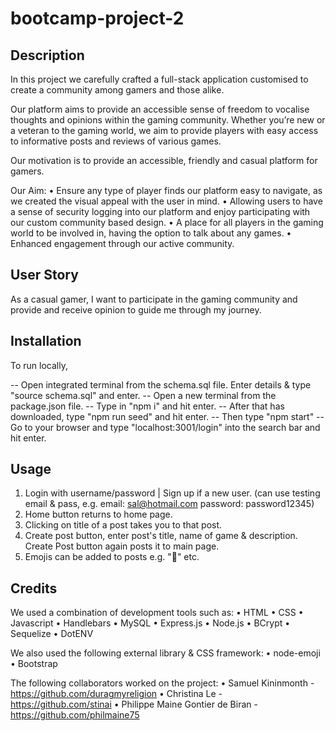 # bootcamp-project-2

## Description
In this project we carefully crafted a full-stack application customised to create a community among gamers and those alike. 

Our platform aims to provide an accessible sense of freedom to vocalise thoughts and opinions within the gaming community. Whether you’re new or a veteran to the gaming world, we aim to provide players with easy access to informative posts and reviews of various games.

Our motivation is to provide an accessible, friendly and casual platform for gamers. 

Our Aim:
• Ensure any type of player finds our platform easy to navigate, as we created the visual appeal with the user in mind.
• Allowing users to have a sense of security logging into our platform and enjoy participating with our custom community based design.
• A place for all players in the gaming world to be involved in, having the option to talk about any games. 
• Enhanced engagement through our active community.

## User Story

As a casual gamer, I want to participate in the gaming community and provide and receive opinion to guide me through my journey.

## Installation

To run locally,

-- Open integrated terminal from the schema.sql file. Enter details & type "source schema.sql" and enter.
-- Open a new terminal from the package.json file.
-- Type in "npm i" and hit enter.
-- After that has downloaded, type "npm run seed" and hit enter.
-- Then type "npm start"
-- Go to your browser and type "localhost:3001/login" into the search bar and hit enter.

## Usage

1. Login with username/password | Sign up if a new user. (can use testing email & pass, e.g. email: sal@hotmail.com password: password12345)
2. Home button returns to home page.
3. Clicking on title of a post takes you to that post.
4. Create post button, enter post's title, name of game & description. Create Post button again posts it to main page.
5. Emojis can be added to posts e.g. ":monkey:" etc.

## Credits

We used a combination of development tools such as:
• HTML
• CSS
• Javascript
• Handlebars
• MySQL
• Express.js
• Node.js
• BCrypt
• Sequelize
• DotENV

We also used the following external library & CSS framework:
• node-emoji
• Bootstrap

The following collaborators worked on the project:
• Samuel Kininmonth - https://github.com/duragmyreligion
• Christina Le - https://github.com/stinai
• Philippe Maine Gontier de Biran - https://github.com/philmaine75
